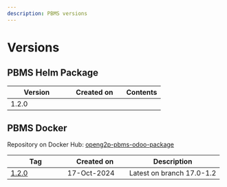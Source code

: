 ```yaml
---
description: PBMS versions
---
```


# Versions

## PBMS Helm Package

<table><thead><tr><th width="121">Version</th><th width="116">Created on</th><th>Contents</th></tr></thead><tbody><tr><td>1.2.0</td><td></td><td></td></tr></tbody></table>

## PBMS Docker

Repository on Docker Hub:  [openg2p-pbms-odoo-package](https://hub.docker.com/r/openg2p/openg2p-pbms-odoo-package/tags)

<table><thead><tr><th width="116">Tag</th><th width="128">Created on</th><th>Description</th></tr></thead><tbody><tr><td><a href="https://github.com/OpenG2P/openg2p-packaging/blob/main/packaging/packages/pbms/1.2.0.txt">1.2.0</a></td><td>17-Oct-2024</td><td>Latest on branch 17.0-1.2</td></tr></tbody></table>
